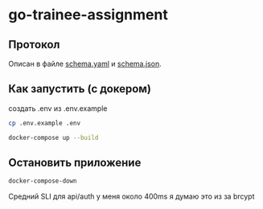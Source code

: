 # go-trainee-assignment
## Протокол

Описан в файле [schema.yaml](schema.yaml) и [schema.json](schema.json).

## Как запустить (с докером)

создать .env из .env.example
```bash
cp .env.example .env
```

```bash
docker-compose up --build
```

## Остановить приложение

```bash
docker-compose-down
```

Средний SLI для api/auth у меня около 400ms я думаю это из за brcypt

<!-- Постман коллекция: [documenter.getpostman.com](https://documenter.getpostman.com/view/2612412453/2sA123123DpC)  

## Generating code from a specification

Install [oapi-codegen](https://github.com/deepmap/oapi-codegen/) and generate:

```bash
oapi-codegen -package=handler -generate="chi-server,types,spec" api.yaml > internal/handler/api.gen.go
```

oapi-gen:
	@oapi-codegen -package=handler -generate="chi-server,types,spec" api.yaml > internal/handler/api.gen.go

https://github.com/avito-tech/tech-internship/tree/main/Tech%20Internships/Backend/Backend-trainee-assignment-winter-2025 -->
